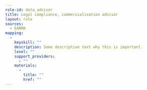 ```yaml
---
role-id: data_advisor
title: Legal compliance, commercialisation advisor
layout: role
sources: 
  - EARMA
mapping: 
  - 
    keyskill: ""
    description: Some descriptive text why this is important.
    level: ""
    support_providers: 
      - ""
    materials: 
      - 
        title: ""
        href: ""
---
```

